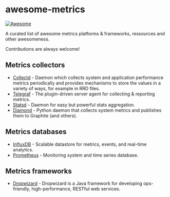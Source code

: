 # awesome-metrics 
[![Awesome](https://cdn.rawgit.com/sindresorhus/awesome/d7305f38d29fed78fa85652e3a63e154dd8e8829/media/badge.svg)](https://github.com/sindresorhus/awesome)

A curated list of awesome metrics platforms &amp; frameworks, ressources and other awesomeness.

Contributions are always welcome!

## Metrics collectors
* [Collectd](https://collectd.org/) - Daemon which collects system and application performance metrics periodically and provides mechanisms to store the values in a variety of ways, for example in RRD files.
* [Telegraf](https://docs.influxdata.com/telegraf/) - The plugin-driven server agent for collecting & reporting metrics.
* [Statsd](https://github.com/etsy/statsd) - Daemon for easy but powerful stats aggregation.
* [Diamond]() - Python daemon that collects system metrics and publishes them to Graphite (and others).

## Metrics databases
* [InfluxDB](https://influxdata.com) - Scalable datastore for metrics, events, and real-time analytics.
* [Prometheus](https://prometheus.io/) - Monitoring system and time series database. 

## Metrics frameworks
* [Dropwizard](http://www.dropwizard.io/) - Dropwizard is a Java framework for developing ops-friendly, high-performance, RESTful web services.


